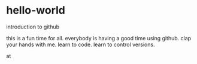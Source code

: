# hello-world
introduction to github

this is a fun time for all. everybody is having a good time using github. clap your hands with me. learn to code. learn to control versions.

at
